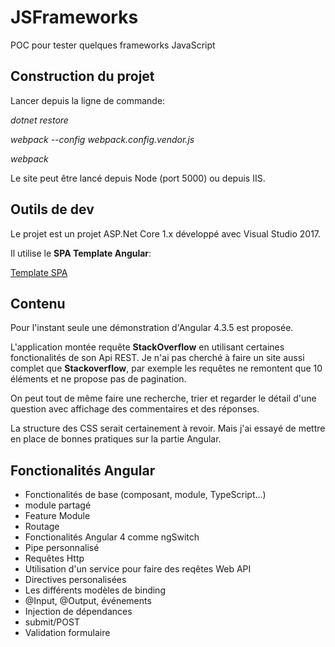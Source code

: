 
# JSFrameworks
POC pour tester quelques frameworks JavaScript

## Construction du projet
Lancer depuis la ligne de commande:

*dotnet restore*

*webpack --config webpack.config.vendor.js*

*webpack*


Le site peut être lancé depuis Node (port 5000) ou depuis IIS.

## Outils de dev
Le projet est un projet ASP.Net Core 1.x développé avec Visual Studio 2017.

Il utilise le **SPA Template Angular**:

[Template SPA](https://github.com/kriasoft/AngularJS-SPA-Template)


## Contenu
Pour l'instant seule une démonstration d'Angular 4.3.5 est proposée.

L'application montée requête **StackOverflow** en utilisant certaines fonctionalités de son Api REST. Je n'ai pas cherché à faire un site
aussi complet que **Stackoverflow**, par exemple les requêtes ne remontent que 10 éléments et ne propose pas de pagination.

On peut tout de même faire une recherche, trier et regarder le détail d'une question avec affichage des commentaires et des réponses.

La structure des CSS serait certainement à revoir. Mais j'ai essayé de mettre en place de bonnes pratiques sur la partie Angular.

## Fonctionalités Angular

* Fonctionalités de base (composant, module, TypeScript...)
* module partagé
* Feature Module
* Routage
* Fonctionalités Angular 4 comme ngSwitch
* Pipe personnalisé
* Requêtes Http
* Utilisation d'un service pour faire des reqêtes Web API
* Directives personalisées
* Les différents modèles de binding
* @Input, @Output, événements
* Injection de dépendances
* submit/POST
* Validation formulaire
